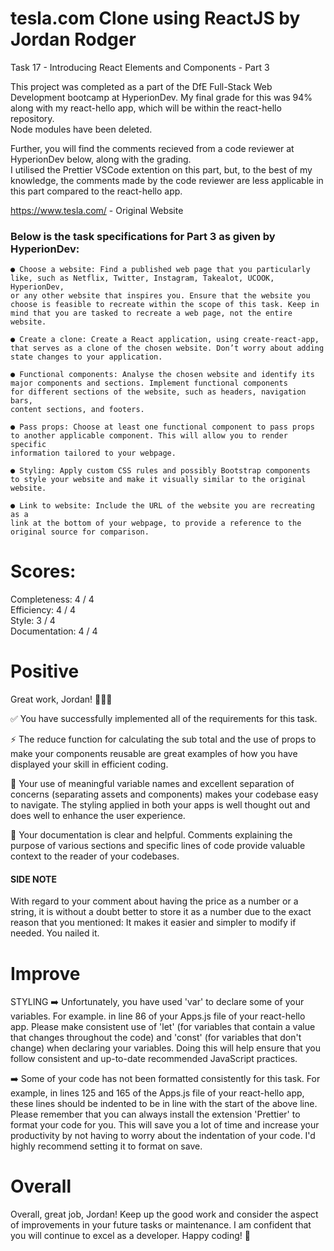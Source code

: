 # tesla.com Clone using ReactJS by Jordan Rodger

Task 17 - Introducing React Elements and Components - Part 3

This project was completed as a part of the DfE Full-Stack Web Development bootcamp at HyperionDev. My final grade for this was 94% along with my react-hello app, which will be within the react-hello repository.
<br>
Node modules have been deleted.

Further, you will find the comments recieved from a code reviewer at HyperionDev below, along with the grading.
<br>
I utilised the Prettier VSCode extention on this part, but, to the best of my knowledge, the comments made by the code reviewer are less applicable in this part compared to the react-hello app.

https://www.tesla.com/ - Original Website

<h3>Below is the task specifications for Part 3 as given by HyperionDev:</h3>

	● Choose a website: Find a published web page that you particularly
	like, such as Netflix, Twitter, Instagram, Takealot, UCOOK, HyperionDev,
	or any other website that inspires you. Ensure that the website you
	choose is feasible to recreate within the scope of this task. Keep in
	mind that you are tasked to recreate a web page, not the entire
	website.
 
	● Create a clone: Create a React application, using create-react-app,
	that serves as a clone of the chosen website. Don’t worry about adding
	state changes to your application.
 
	● Functional components: Analyse the chosen website and identify its
	major components and sections. Implement functional components
	for different sections of the website, such as headers, navigation bars,
	content sections, and footers.
 
	● Pass props: Choose at least one functional component to pass props
	to another applicable component. This will allow you to render specific
	information tailored to your webpage.
 
	● Styling: Apply custom CSS rules and possibly Bootstrap components
	to style your website and make it visually similar to the original website.
 
	● Link to website: Include the URL of the website you are recreating as a
	link at the bottom of your webpage, to provide a reference to the
	original source for comparison.

 # Scores:

Completeness: 4 / 4
<br>
Efficiency: 4 / 4
<br>
Style: 3 / 4
<br>
Documentation: 4 / 4

# Positive
Great work, Jordan! 👏👏👏

✅ You have successfully implemented all of the requirements for this task.

⚡️ The reduce function for calculating the sub total and the use of props to make your components reusable are great examples of how you have displayed your skill in efficient coding.

💯 Your use of meaningful variable names and excellent separation of concerns (separating assets and components) makes your codebase easy to navigate. The styling applied in both your apps is well thought out and does well to enhance the user experience.

📝 Your documentation is clear and helpful. Comments explaining the purpose of various sections and specific lines of code provide valuable context to the reader of your codebases.

<h4> SIDE NOTE </h4>
With regard to your comment about having the price as a number or a string, it is without a doubt better to store it as a number due to the exact reason that you mentioned: It makes it easier and simpler to modify if needed. You nailed it.


# Improve
STYLING
➡️ Unfortunately, you have used 'var' to declare some of your variables. For example. in line 86 of your Apps.js file of your react-hello app. Please make consistent use of 'let' (for variables that contain a value that changes throughout the code) and 'const' (for variables that don't change) when declaring your variables. Doing this will help ensure that you follow consistent and up-to-date recommended JavaScript practices.

➡️ Some of your code has not been formatted consistently for this task. For example, in lines 125 and 165 of the Apps.js file of your react-hello app, these lines should be indented to be in line with the start of the above line. Please remember that you can always install the extension 'Prettier' to format your code for you. This will save you a lot of time and increase your productivity by not having to worry about the indentation of your code. I'd highly recommend setting it to format on save. 

# Overall
Overall, great job, Jordan! Keep up the good work and consider the aspect of improvements in your future tasks or maintenance. I am confident that you will continue to excel as a developer. Happy coding! 🚀


